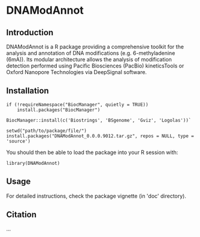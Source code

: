 # DNAModAnnot

## Introduction
DNAModAnnot is a R package providing a comprehensive toolkit for the analysis and annotation of DNA modifications (e.g. 6-methyladenine (6mA)). Its modular architecture allows the analysis of modification detection performed using Pacific Biosciences (PacBio) kineticsTools or Oxford Nanopore Technologies via DeepSignal software.

## Installation
```
if (!requireNamespace("BiocManager", quietly = TRUE))
    install.packages("BiocManager")

BiocManager::install(c('Biostrings', 'BSgenome', 'Gviz', 'Logolas'))`

setwd("path/to/package/file/")
install.packages("DNAModAnnot_0.0.0.9012.tar.gz", repos = NULL, type = 'source')
```

You should then be able to load the package into your R session with:

`library(DNAModAnnot)`

## Usage
For detailed instructions, check the package vignette (in 'doc' directory).

## Citation
...
